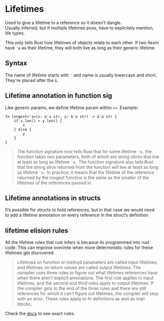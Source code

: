 # Lifetimes

Used to give a lifetime to a reference so it doesn't dangle.  
Usually inferred, but if multiple lifetimes poss, have to explicitely mention, life types.

This only tells Rust how lifetimes of objects relate to each other. If two itesm have `'a` as their lifetime, they will both live as long as their generic lifetime.

## Syntax

The name of lifetime starts with `'` and name is usually lowercase and short. They're placed after the `&`.

## Lifetime annotation in function sig

Like generic params, we define lifetime param within `<>`. Example:

```
fn longest<'a>(x: &'a str, y: &'a str) -> &'a str {
    if x.len() > y.len() {
        x
    } else {
        y
    }
}
```

> The function signature now tells Rust that for some lifetime `'a,` the function takes two parameters, both of which are string slices that live at least as long as lifetime `'a.` The function signature also tells Rust that the string slice returned from the function will live at least as long as lifetime `'a.` In practice, it means that the lifetime of the reference returned by the longest function is the same as the smaller of the lifetimes of the references passed in.

## Lifetime annotations in structs

It’s possible for structs to hold references, but in that case we would need to add a lifetime annotation on every reference in the struct’s definition.

## lifetime elision rules

All the lifetime rules that rust infers is becasue its programmed into rust code. This can improve overimte when more deterministic rules for these lifetimes get discovered.

> Lifetimes on function or method parameters are called input lifetimes, and lifetimes on return values are called output lifetimes.
> The compiler uses three rules to figure out what lifetimes references have when there aren’t explicit annotations. The first rule applies to input lifetimes, and the second and third rules apply to output lifetimes. If the compiler gets to the end of the three rules and there are still references for which it can’t figure out lifetimes, the compiler will stop with an error. These rules apply to fn definitions as well as impl blocks.

Check the [docs](https://doc.rust-lang.org/book/ch10-03-lifetime-syntax.html) to see exact rules.
